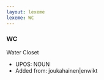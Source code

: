 ```yaml
---
layout: lexeme
lexeme: WC
---
```


###  WC

Water Closet
* UPOS:  NOUN
* Added from:  joukahainen|enwikt

